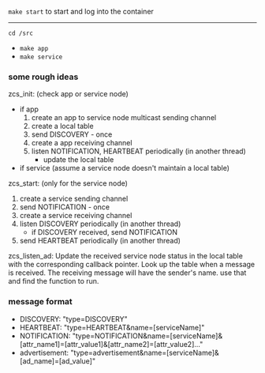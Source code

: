 `make start` to start and log into the container

---

`cd /src` 
- `make app`
- `make service`

### some rough ideas

zcs_init: (check app or service node)
- if app
  1. create an app to service node multicast sending channel
  2. create a local table 
  3. send DISCOVERY - once
  4. create a app receiving channel
  5. listen NOTIFICATION, HEARTBEAT periodically (in another thread)
      - update the local table
- if service (assume a service node doesn't maintain a local table)
  

zcs_start: (only for the service node)
1. create a service sending channel
2. send NOTIFICATION - once
3. create a service receiving channel
4. listen DISCOVERY periodically (in another thread)
   - if DISCOVERY received, send NOTIFICATION 
5. send HEARTBEAT periodically (in another thread)

zcs_listen_ad:
  Update the received service node status in the local table with the corresponding callback pointer.
  Look up the table when a message is received. The receiving message will have the sender's name. use that and find the function to run. 


### message format
- DISCOVERY: "type=DISCOVERY"
- HEARTBEAT: "type=HEARTBEAT&name=[serviceName]"
- NOTIFICATION: "type=NOTIFICATION&name=[serviceName]&[attr_name1]=[attr_value1]&[attr_name2]=[attr_value2]..."
- advertisement: "type=advertisement&name=[serviceName]&[ad_name]=[ad_value]"